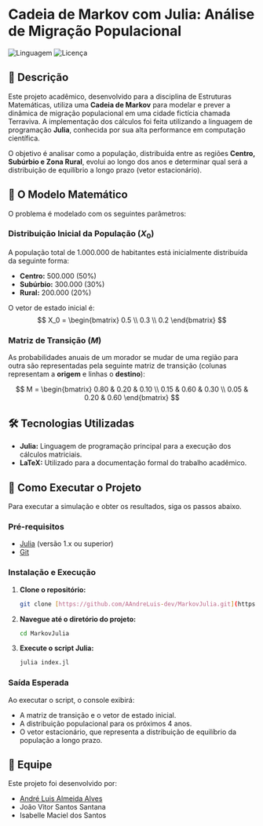 # Cadeia de Markov com Julia: Análise de Migração Populacional

![Linguagem](https://img.shields.io/badge/Linguagem-Julia-9558B2?style=for-the-badge)
![Licença](https://img.shields.io/badge/Licença-MIT-green?style=for-the-badge)

## 📜 Descrição

Este projeto acadêmico, desenvolvido para a disciplina de Estruturas Matemáticas, utiliza uma **Cadeia de Markov** para modelar e prever a dinâmica de migração populacional em uma cidade fictícia chamada Terraviva. A implementação dos cálculos foi feita utilizando a linguagem de programação **Julia**, conhecida por sua alta performance em computação científica.

O objetivo é analisar como a população, distribuída entre as regiões **Centro, Subúrbio e Zona Rural**, evolui ao longo dos anos e determinar qual será a distribuição de equilíbrio a longo prazo (vetor estacionário).

## 🎲 O Modelo Matemático

O problema é modelado com os seguintes parâmetros:

### Distribuição Inicial da População ($X_0$)

A população total de 1.000.000 de habitantes está inicialmente distribuída da seguinte forma:
-   **Centro:** 500.000 (50%)
-   **Subúrbio:** 300.000 (30%)
-   **Rural:** 200.000 (20%)

O vetor de estado inicial é:
$$
X_0 = \begin{bmatrix} 0.5 \\ 0.3 \\ 0.2 \end{bmatrix}
$$

### Matriz de Transição ($M$)

As probabilidades anuais de um morador se mudar de uma região para outra são representadas pela seguinte matriz de transição (colunas representam a **origem** e linhas o **destino**):

$$
M = \begin{bmatrix}
0.80 & 0.20 & 0.10 \\
0.15 & 0.60 & 0.30 \\
0.05 & 0.20 & 0.60
\end{bmatrix}
$$

## 🛠️ Tecnologias Utilizadas

-   **Julia:** Linguagem de programação principal para a execução dos cálculos matriciais.
-   **LaTeX:** Utilizado para a documentação formal do trabalho acadêmico.

## 🚀 Como Executar o Projeto

Para executar a simulação e obter os resultados, siga os passos abaixo.

### Pré-requisitos

-   [Julia](https://julialang.org/downloads/) (versão 1.x ou superior)
-   [Git](https://git-scm.com/downloads)

### Instalação e Execução

1.  **Clone o repositório:**
    ```bash
    git clone [https://github.com/AAndreLuis-dev/MarkovJulia.git](https://github.com/AAndreLuis-dev/MarkovJulia.git)
    ```

2.  **Navegue até o diretório do projeto:**
    ```bash
    cd MarkovJulia
    ```

3.  **Execute o script Julia:**
    ```bash
    julia index.jl
    ```

### Saída Esperada

Ao executar o script, o console exibirá:
-   A matriz de transição e o vetor de estado inicial.
-   A distribuição populacional para os próximos 4 anos.
-   O vetor estacionário, que representa a distribuição de equilíbrio da população a longo prazo.

## 👥 Equipe

Este projeto foi desenvolvido por:

-   [André Luis Almeida Alves](https://github.com/AAndreLuis-dev)
-   João Vitor Santos Santana
-   Isabelle Maciel dos Santos

